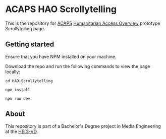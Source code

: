# ACAPS HAO Scrollytelling

This is the repository for [ACAPS](https://www.acaps.org/) [Humanitarian Access Overview](https://humanitarianaccess.acaps.org/) prototype Scrollytelling page.

## Getting started

Ensure that you have NPM installed on your machine.

Download the repo and run the following commands to view the page locally:

`cd HAO-Scrollytelling`

`npm install`

`npm run dev`

## About

This repository is part of a Bachelor's Degree project in Media Engineering at the [HEIG-VD](https://heig-vd.ch/). 
